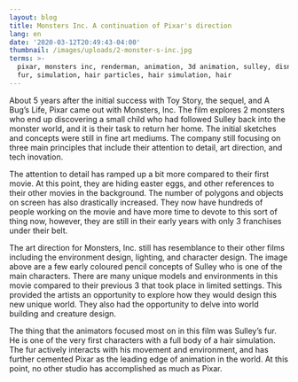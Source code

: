 ```yaml
---
layout: blog
title: Monsters Inc. A continuation of Pixar's direction
lang: en
date: '2020-03-12T20:49:43-04:00'
thumbnail: /images/uploads/2-monster-s-inc.jpg
terms: >-
  pixar, monsters inc, renderman, animation, 3d animation, sulley, disney, 3d,
  fur, simulation, hair particles, hair simulation, hair
---
```

About 5 years after the initial success with Toy Story, the sequel, and A Bug’s Life, Pixar came out with Monsters, Inc. The film explores 2 monsters who end up discovering a small child who had followed Sulley back into the monster world, and it is their task to return her home. The initial sketches and concepts were still in fine art mediums. The company still focusing on three main principles that include their attention to detail, art direction, and tech inovation.



The attention to detail has ramped up a bit more compared to their first movie. At this point, they are hiding easter eggs, and other references to their other movies in the background. The number of polygons and objects on screen has also drastically increased. They now have hundreds of people working on the movie and have more time to devote to this sort of thing now, however, they are still in their early years with only 3 franchises under their belt.



The art direction for Monsters, Inc. still has resemblance to their other films including the environment design, lighting, and character design. The image above are a few early coloured pencil concepts of Sulley who is one of the main characters. There are many unique models and environments in this movie compared to their previous 3 that took place in limited settings. This provided the artists an opportunity to explore how they would design this new unique world. They also had the opportunity to delve into world building and creature design. 



The thing that the animators focused most on in this film was Sulley’s fur. He is one of the very first characters with a full body of a hair simulation. The fur actively interacts with his movement and environment, and has further cemented Pixar as the leading edge of animation in the world. At this point, no other studio has accomplished as much as Pixar.
